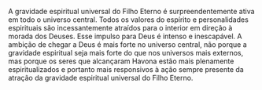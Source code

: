 ﻿A gravidade espiritual universal do Filho Eterno é surpreendentemente ativa em todo o universo central. Todos os valores do espírito e personalidades espirituais são incessantemente atraídos para o interior em direção à morada dos Deuses. Esse impulso para Deus é intenso e inescapável. A ambição de chegar a Deus é mais forte no universo central, não porque a gravidade espiritual seja mais forte do que nos universos mais externos, mas porque os seres que alcançaram Havona estão mais plenamente espiritualizados e portanto mais responsivos à ação sempre presente da atração da gravidade espiritual universal do Filho Eterno.